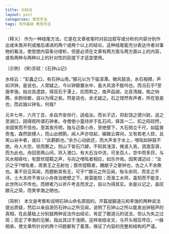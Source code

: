 ```yaml
---
title: 分结法
layout: post
categories: 表现手法
tags: 写作基础 表现手法
---
```


〔释义〕 作为一种结尾方法，它是在文章收笔时对前边叙写或分析的内容分别作出或末类并列或推后递进的两个或两个以上的结论。这种结尾能充分表达作者对事物的看法，使思想内容条分缕析，但是必须在文章有两方面与两方面以上的内容，或有两种与两种以上的针对性的前提下才适宜使用。

〔示例〕 (宋)苏轼：《石钟山记》

水经云：“彭蠡之口，有石钟山焉。”郦元以为下临深潭。微风鼓浪，水石相搏，声如洪钟。是说也，人常疑之。今以钟磬置水中，虽大风浪不能呜也，而况石乎?至唐李渤，始访其遗踪，得双石于潭上，扣而聆之，南声函胡，北音清越，枹之响腾，余韵徐歇，自以为得之矣。然是说也，余尤疑之。石之铿然有声者，所在皆是也，而此独以钟名，何哉?

元丰七年，六月丁丑，余自齐安舟行，适临汝。而长子迈，将赴饶之德兴尉，送之至湖口，因得观所谓石钟者。寺僧使小童持斧于乱石间，择其一二，扣之硿硿然，余固笑而不信也。至其夜月明，独与迈乘小舟，至绝壁下，大石侧立千尺，如猛兽奇鬼，森然欲搏人，而山出栖鹘，闻人声亦惊起，磔磔云霄间，又有若老人欬，且笑山谷中者，或曰：“此鹳鹤也。”余方心动欲还，而大声发于水上，噌吰如钟鼓不绝。舟人大恐，徐而察之，则山下皆石穴罅，不知其浅深，微波入焉，涵澹澎湃，而为此也。舟回至两山间，将入港口，有大石当中流，可坐百人，空中而多窍，与风水相吞吐，有窾坎镗鞳之声，与向之噌吰者相应，如乐作焉。因笑谓迈曰：“汝识之乎?噌吰者，周景王之无射也；窾坎镗鞳者，魏献子之歌钟也，古之人不余欺也。事不目见耳闻，而臆断其有无，可乎?”郦元之所见闻，殆与余同，而言之不详。士大夫终不肯以小舟夜泊绝壁之下，故莫能知；而渔工水师，虽知而不能言，此世所以不传也。而陋者乃以斧斤考击而求之，自以为得其实。余是以记之，盖叹郦元之简，而笑李渤之陋也。

〔简析〕 本文是考察和说明石钟山命名原因的。开篇就郦道元和李渤的两种说法提出质疑，然后以亲自游历石钟山之所见闻，说明了石钟山之所以能发出钟鼓声的真相，在此基础上分别就两种说法作出结论，肯定了郦道元的说法，但认为失之过简；否定了李渤的见解，指出其过于浅陋。这样收结全文，与开头相互呼应，一脉相承，使文章所针对的两个问题都有了着落，保证了内容的完整和结构的严谨。 